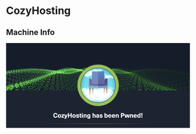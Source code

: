 # CozyHosting

## Machine Info

![image-20231201123527736](./CozyHosting.assets/image-20231201123527736.png)
